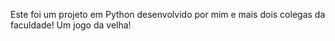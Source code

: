 Este foi um projeto em Python desenvolvido por mim e mais dois colegas da faculdade! Um jogo da velha!
